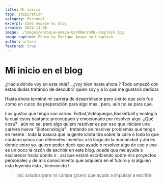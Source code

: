 ```yaml
---
title: Mi inicio
tags: Inspiration
category: Personal
excerpt: Como empeze mi blog
created: 2021-11-05
image: ./images/enrique-amaya-Q0rRRAcYORQ-unsplash.jpg
image_caption: Photo by Enrique Amaya on Unsplash
author: arturo
featured: true
---
```


# Mi inicio en el blog

¿Hacia dónde voy en esta vida? . ¿voy bien hasta ahora ? Todo empezó con estas dudas tratando de descubrir quien soy y a lo que me gustaría dedicar.

Hasta ahora terminé mi carrera de desarrollador pero siento que solo fue como un curso de preparación para algo más . pero. aún no se para que.

Los gustos que tengo son varios. Futbol,Videojuegos,Basketball y ecología la cual estoy bastante preocupado y emocionado por resolver algo. ¿Qué cosa? . aún no se. pero algo quiero resolver es por eso que iniciaré una carrera nueva "Biotecnología" . tratando de resolver problemas que tengo en mente . toda la basura que la gente idiota tira sobre la calle ó todo lo que contaminamos con diferentes inventos a lo largo de la humanidad y ahi es donde entro yo. quiero poder decir que ayude o resolver algo de eso y eso es un poco la razón de escribir en este blog. puede que me ayude a esclarecer hacia donde ir . así que estaré escribiendo sobre mis proyectos personales y de mis conocimiento que adquiera en el futuro y si alguien esta leyendo esto , bienvenido !

> pd: saludos para mi compa @cero que ayudo a impulsar a escribir
